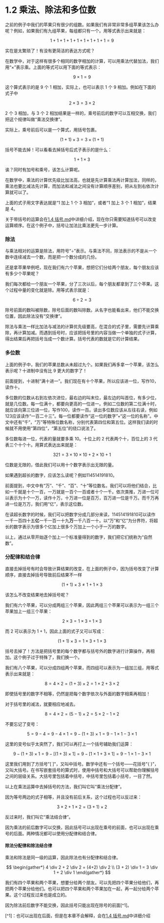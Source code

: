 # 1.2 乘法、除法和多位数

之前的例子中我们的苹果只有很少的组数。如果我们有非常非常多组苹果该怎么办呢？例如，如果我们有九组苹果，每组都只有一个。用等式表示出来就是：

$$
1+1+1+1+1+1+1+1+1=9
$$

实在是太繁琐了！有没有更简洁的表达方式呢？

在数学中，对于这样有很多个相同的数字相加的计算，可以用乘法代替加法，我们用“$\times$”表示乘。上面的等式可以用下面的等式表示：

$$
9 \times 1=9
$$

这个算式表示的是 9 个 1 相加，实际上，也可以表示 1 个 9 相加。例如在下面的式子中

$$
2 \times 3 = 3 \times 2
$$

2 个 3 相加，与 3 个 2 相加结果是一样的，乘号前后的数字可以互相交换，我们把这个规律叫做“乘法交换律”。

实际上，乘号前后可以是一个算式，用括号包裹。

$$
(1+1) \times 3 = 3 \times (1+1)
$$

括号不能去掉！可以看看去掉括号后式子表示的是什么：

$$
1+1 \times 3
$$

诶？同时有加号和乘号，该怎么计算呢。

在数学中，乘法的计算优先级比加法高，也就是先计算乘法再计算加法，同样的，乘法也要比减法先计算，而加法和减法之间没有计算顺序差别，把从左到右依次计算就可以了。

上面的式子用文字表达就是“1 加上 1 个 3 相加”，或者“1 加上 3 个 1 相加”，结果是 4。

关于带括号的运算会在[1.4 括号.md](<1.4 括号.md> "mention")中详细介绍，现在你只需要知道括号可以改变运算顺序。在这个例子中，括号让加法比乘法更先一步计算。

### 除法

与乘法相对的运算是除法，用符号“$\div$”表示。与乘法不同，除法表示的不是从一个数中连续减去一个数，而是把一个数分成的几份。

还是拿苹果举例吧，现在我们有六个苹果，想把它们分给两个朋友，每个朋友应该有多少个苹果呢？

我们每次都给一个朋友一个苹果，分了三次以后，每个朋友都拿到了三个苹果。这个过程中量的变化就是除。用等式表示就是：

$$
6 \div 2 =3
$$

除号前面的数叫被除数，除号后面的数叫除数。从名字也能看出来，他们不能交换位置，因此除法没有“交换律”。

除法与乘法一样比加法与减法的计算优先级要高，在混合的式子里，需要先计算乘除，再计算加减。而遇到括号时，应该把括号里的内容当做一个单独的式子计算，得出结果后再把括号当成一个数计算。括号代表的数就是它的计算结果。

### 多位数

上面的例子中，我们的苹果总数从未超过九个。如果我们再多拿一个苹果，该怎么表示呢？十进制中没有比 9 更大的数字了！

前面提到，十进制“满十进一”。我们现在有十个苹果，所以应该进一位，写作$10$，读作十。

多位数的位数从右到左依次进位，最右边的叫末位，最左边的叫首位，有多少位，就是几位数。每一位满十，都要向更高的一位进一。例如二位数的第二位满十时，就应该向第三位进一位，写作$100$，读作一百。读出多位数应该从左往右读，例如$123$应该读作“一百二十三”。每一位都要读作“这一位的数字”+“这一位的名称”。中文中还有“千”，“万”等特殊位数名称，分别代表第四位和第五位。这样我们读的时候就不用使用“第四位”，“第五位”的绕口说法了。

多位数每进一位，代表的量就要多乘 10。十位上的 2 代表两个十，百位上的 3 代表三个十个十。用算式表达出来就是：

$$
321 = 3 \times 10 \times 10 + 2 \times 10 + 1
$$

位数是无限的，借此我们可以用十个数字表示出无限的量。

如果遇到超长的数字，应该怎么读呢？例如$114514191810$。

前面提到，中文中有“万”、“千”、“百”、“十”等位数名，我们可以将他们结合，比如一千就是十个一百，一万就是一百个一百或者十个一千。依次类推，万进一位可以表示为十个一万，读作十万，十万进一位是百万，百万进一位是千万。而千万再进一位是万万，我们用“亿”，表示这位数。

在读超长数字的时候，我们可以把数字分成几部分来读，$114514191810$可以读作一千一百四十五**亿**一千一百一十九**万**一千八百一十。以“万”和“亿”为分界符，将超长的数字表示为很多个亿加上很多个万加上一个小于一万的数字。

以上，通过从零开始逐个加上一个标准量得到的数字，我们把它们统称为“自然数”。

### 分配律和结合律

直接去掉括号有时会导致计算结果的改变，在上面的例子中，因为括号改变了计算顺序，直接去掉括号导致前后结果不一样

$$
(1+1) \times 3 \neq 1 + 1 \times 3
$$

该怎么不改变结果地去掉括号呢？

我们有六个苹果，可以分成两组三个苹果，因此两组三个苹果可以表示为一组三个苹果加上一组三个苹果：

$$
2 \times 3 = 1 \times 3 + 1 \times 3
$$

而 $2$ 可以表示为 $1+1$，因此上面的式子又可以写成：

$$
(1+1) \times 3 = 1 \times 3 + 1 \times 3
$$

括号去掉了！方法是把括号里的每个数字都与括号外的数字进行计算操作，再相加。这个例子过于特殊了，我们换一个。

我们有八个苹果，可以分成四组两个苹果，而四组可以表示为一组加三组，用等式表示出来就是：

$$
8 = 4 \times 2 = (1+3) \times 2 = 1 \times 2 + 3 \times 2
$$

即使括号里的数字不相等，仍然是把每个数字依次与外面的数字相乘再相加！

对于括号里的减法，就要相应地减去。

$$
8 = 4 \times 2 = (5-1) \times 2 = 5 \times 2 - 1 \times 2
$$

不要忘记了变号：

$$
5 = 9 - 4 = 9 - 4 \times 1 = 9 - (1+3) \times 1 = 9 - 1 \times 1 - 3\times 1
$$

这里的变号似乎太突然了，我们可以再打上一个括号辅助我们运算：

$$
9 - (1+3) \times 1 = 9 - [(1+3) \times 1] = 9 - [1 \times 1 + 3 \times 1] = 9 -1 \times 1 - 3 \times 1
$$

这里我们用到了方括号"$[\;]$"，又叫中括号。数学中还有一个括号——花括号"$\{\;\}$"，又叫大括号。在书写嵌套括号的算式时，使用中括号和大括号可以帮助你理解括号之间的层级关系。大括号里包括着中括号，中括号里包括着小括号，一目了然。

以上在乘法运算中去掉括号的方法，我们叫它叫“乘法分配律”。

因为等号两边的式子相等，并且没有前后关系，这个过程也可以反过来：

$$
3 \times 2 + 1 \times 2 = (3+1) \times 2
$$

反过来时，我们叫它“乘法结合律”。

因为乘法的前后数字可以交换，因此括号可以出现在乘号的前面，也可以出现在乘号的后面。两种情况都可以使用分配律和结合律。

#### 除法分配律和除法结合律

乘法和除法是同一级的运算，因此除法也有分配律和结合律。

$$
\begin{gather*} 4 \div 2 + 2 \div 2 = (4+2) \div 2 \\ (3 + 2) \div 1 = 3 \div 1 + 2 \div 1 \end{gather*}
$$

我们有四个苹果和两个苹果，想要分给两个朋友。可以先把四个苹果分给他们，再把两个苹果分给他们。也可以把四个苹果和两个苹果加在一起，再一起分给两个苹果。这个过程反过来也是成立的。

因为除法前后数字不能交换，因此括号只能出现在除号的前面\[^1]。

\[^1]：也可以出现在后面，但是在本章不会解释，会在[1.4 括号.md](<1.4 括号.md> "mention")中详细介绍
